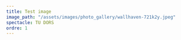 ```yaml
---
title: Test image
image_path: "/assets/images/photo_gallery/wallhaven-721k2y.jpeg"
spectacle: TU DORS
ordre: 1
---
```


